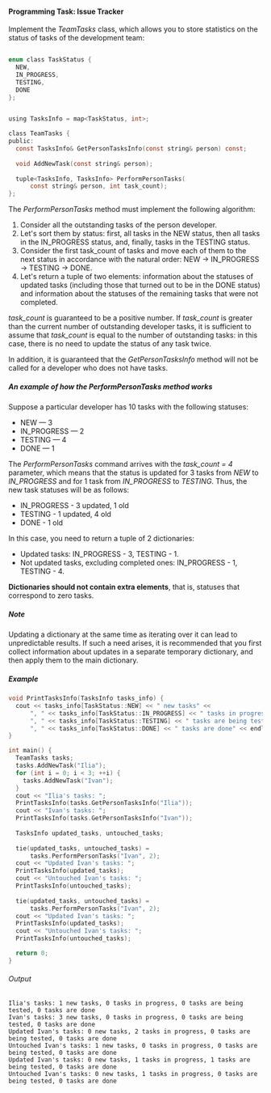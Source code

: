 #### Programming Task: Issue Tracker ####


Implement the _TeamTasks_ class, which allows you to store statistics on the status of tasks of the development team:
```objectivec

enum class TaskStatus {
  NEW,          
  IN_PROGRESS,  
  TESTING,      
  DONE         
};


using TasksInfo = map<TaskStatus, int>;

class TeamTasks {
public:
  const TasksInfo& GetPersonTasksInfo(const string& person) const;
  
  void AddNewTask(const string& person);
  
  tuple<TasksInfo, TasksInfo> PerformPersonTasks(
      const string& person, int task_count);
};

```
The _PerformPersonTasks_ method must implement the following algorithm:

1. Consider all the outstanding tasks of the person developer.
2. Let's sort them by status: first, all tasks in the NEW status, then all tasks in the IN_PROGRESS status, and, finally, tasks in the TESTING status.
3. Consider the first task_count of tasks and move each of them to the next status in accordance with the natural order: NEW → IN_PROGRESS → TESTING → DONE.
4. Let's return a tuple of two elements: information about the statuses of updated tasks (including those that turned out to be in the DONE status) and information about the statuses of the remaining tasks that were not completed.

*task_count* is guaranteed to be a positive number. If *task_count* is greater than the current number of outstanding developer tasks, it is sufficient to assume that *task_count* is equal to the number of outstanding tasks: in this case, there is no need to update the status of any task twice.

In addition, it is guaranteed that the _GetPersonTasksInfo_ method will not be called for a developer who does not have tasks.

##### An example of how the PerformPersonTasks method works #####
Suppose a particular developer has 10 tasks with the following statuses:

* NEW — 3
* IN_PROGRESS — 2
* TESTING — 4
* DONE — 1

The _PerformPersonTasks_ command arrives with the *task_count = 4* parameter, which means that the status is updated for 3 tasks from *NEW* to *IN_PROGRESS* and for 1 task from *IN_PROGRESS* to *TESTING*. Thus, the new task statuses will be as follows:

* IN_PROGRESS - 3 updated, 1 old
* TESTING - 1 updated, 4 old
* DONE - 1 old

In this case, you need to return a tuple of 2 dictionaries:

* Updated tasks: IN_PROGRESS - 3, TESTING - 1.
* Not updated tasks, excluding completed ones: IN_PROGRESS - 1, TESTING - 4.

__Dictionaries should not contain extra elements__, that is, statuses that correspond to zero tasks.

##### Note #####
Updating a dictionary at the same time as iterating over it can lead to unpredictable results. If such a need arises, it is recommended that you first collect information about updates in a separate temporary dictionary, and then apply them to the main dictionary.

##### Example #####
```objectivec
void PrintTasksInfo(TasksInfo tasks_info) {
  cout << tasks_info[TaskStatus::NEW] << " new tasks" <<
      ", " << tasks_info[TaskStatus::IN_PROGRESS] << " tasks in progress" <<
      ", " << tasks_info[TaskStatus::TESTING] << " tasks are being tested" <<
      ", " << tasks_info[TaskStatus::DONE] << " tasks are done" << endl;
}

int main() {
  TeamTasks tasks;
  tasks.AddNewTask("Ilia");
  for (int i = 0; i < 3; ++i) {
    tasks.AddNewTask("Ivan");
  }
  cout << "Ilia's tasks: ";
  PrintTasksInfo(tasks.GetPersonTasksInfo("Ilia"));
  cout << "Ivan's tasks: ";
  PrintTasksInfo(tasks.GetPersonTasksInfo("Ivan"));
  
  TasksInfo updated_tasks, untouched_tasks;
  
  tie(updated_tasks, untouched_tasks) =
      tasks.PerformPersonTasks("Ivan", 2);
  cout << "Updated Ivan's tasks: ";
  PrintTasksInfo(updated_tasks);
  cout << "Untouched Ivan's tasks: ";
  PrintTasksInfo(untouched_tasks);
  
  tie(updated_tasks, untouched_tasks) =
      tasks.PerformPersonTasks("Ivan", 2);
  cout << "Updated Ivan's tasks: ";
  PrintTasksInfo(updated_tasks);
  cout << "Untouched Ivan's tasks: ";
  PrintTasksInfo(untouched_tasks);

  return 0;
}

```

###### Output ######
```commandline
Ilia's tasks: 1 new tasks, 0 tasks in progress, 0 tasks are being tested, 0 tasks are done
Ivan's tasks: 3 new tasks, 0 tasks in progress, 0 tasks are being tested, 0 tasks are done
Updated Ivan's tasks: 0 new tasks, 2 tasks in progress, 0 tasks are being tested, 0 tasks are done
Untouched Ivan's tasks: 1 new tasks, 0 tasks in progress, 0 tasks are being tested, 0 tasks are done
Updated Ivan's tasks: 0 new tasks, 1 tasks in progress, 1 tasks are being tested, 0 tasks are done
Untouched Ivan's tasks: 0 new tasks, 1 tasks in progress, 0 tasks are being tested, 0 tasks are done
```